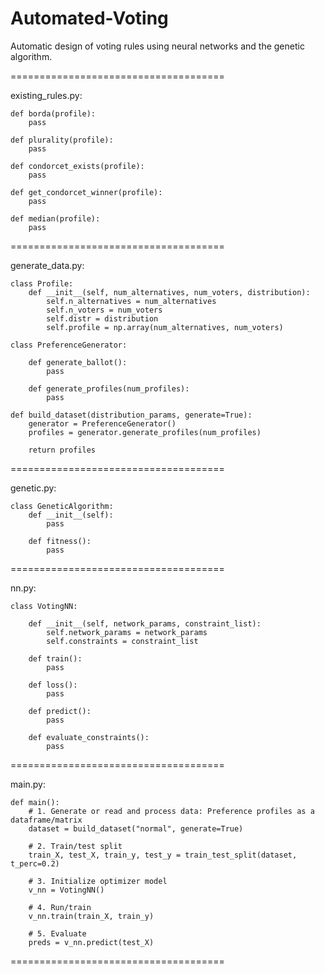 # Automated-Voting
Automatic design of voting rules using neural networks and the genetic algorithm. 

=====================================

existing_rules.py: 

```
def borda(profile):
    pass

def plurality(profile):
    pass

def condorcet_exists(profile):
    pass

def get_condorcet_winner(profile):
    pass

def median(profile):
    pass

```
=====================================

generate_data.py:

```
class Profile:
    def __init__(self, num_alternatives, num_voters, distribution):
        self.n_alternatives = num_alternatives
        self.n_voters = num_voters
        self.distr = distribution
        self.profile = np.array(num_alternatives, num_voters)

class PreferenceGenerator:

    def generate_ballot():
        pass

    def generate_profiles(num_profiles):
        pass

def build_dataset(distribution_params, generate=True):
    generator = PreferenceGenerator()
    profiles = generator.generate_profiles(num_profiles)

    return profiles
```
=====================================

genetic.py: 

```
class GeneticAlgorithm:
    def __init__(self):
        pass

    def fitness():
        pass
```
=====================================

nn.py: 

```
class VotingNN:

    def __init__(self, network_params, constraint_list):
        self.network_params = network_params
        self.constraints = constraint_list

    def train():
        pass

    def loss():
        pass

    def predict():
        pass

    def evaluate_constraints():
        pass

```
=====================================

main.py: 

```
def main():
    # 1. Generate or read and process data: Preference profiles as a dataframe/matrix
    dataset = build_dataset("normal", generate=True)

    # 2. Train/test split
    train_X, test_X, train_y, test_y = train_test_split(dataset, t_perc=0.2)

    # 3. Initialize optimizer model
    v_nn = VotingNN()

    # 4. Run/train
    v_nn.train(train_X, train_y)

    # 5. Evaluate
    preds = v_nn.predict(test_X)

```
=====================================
